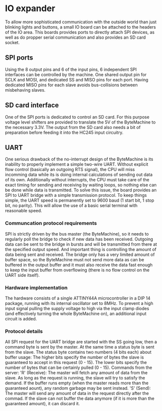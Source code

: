 # IO expander

To allow more sophisticated communication with the outside world than just blinking lights and buttons, 
a small IO board can be attached to the headers of the IO area. This boards provides ports to directly
attach SPI devices, as well as do propper serial communication and also provides an SD card socket.

## SPI ports

Using the 8 output pins and 6 of the input pins, 6 independent SPI interfaces can be controlled by the 
machine. One shared output pin for SCLK and MOSI, and dedicated SS and MISO pins for each port.
Having dedicated MISO pins for each slave avoids bus-collisions between misbehaving slaves. 

## SD card interface

One of the SPI ports is dedicated to control an SD card. For this purpose voltage level shifters are
provided to translate the 5V of the ByteMachine to the necessary 3.3V.
The output from the SD card also needs a bit of preparation before feeding it into 
the HC245 input circuitry.

## UART

One serious drawback of the no-interrupt design of the ByteMachine is its inability
to properly implement a simple two-wire UART. Without explicit flow control (basically
an outgoing RTS signal), the CPU will miss incomming data while its is doing
internal calculations of sending out data of its own. 
Additionally without interrupts, the CPU must take care of the exact timing for
sending and receiving by waiting loops, so nothing else can be done while
data is transmitted.
To solve this issue, the board provides an SPI to UART bridge with a simple 
transmission protocol. To keep things simple, the UART speed is permanently set to 
9600 baud (1 start bit, 1 stop bit, no parity). This will allow the use of a basic 
serial terminal with reasonable speed.

### Communcation protocol requirements

SPI is strictly driven by the bus master (the ByteMachine), so it needs to regularly
poll the bridge to check if new data has been received.
Outgoing data can be sent to the bridge in bursts and will be transmitted from there
at the specified output speed.
And important thing is controlling the amount of data being sent and received. The bridge only
has a very limited amount of buffer space, so the ByteMachine must not send more data as can be
buffered in the output buffer and it must also receive the data fast enough to keep the
input buffer from overflowing (there is no flow control on the UART side itself).

### Hardware implementation

The hardware consists of a single ATTINY44A microcontroller in a DIP 14 package, 
running with its internal oscillator set to 8MHz. 
To prevent a high input signal pulling the supply voltage to high via the
input clamp diodes (and effectively turning the whole ByteMachine on), 
an additional input circuit is added.
 
### Protocol details

All SPI request for the UART bridge are started with the SS going low, then a command byte
is sent by the master. At the same time a status byte is sent from the slave.
The status byte contains two numbers (4 bits each) about buffer usage:
The higher bits specify the number of bytes the slave is guaranteed to
accept in this request (0 - 15). The lower bits specify the number of bytes
that can be certainly pulled (0 - 15). 
Commands from the server:
'R' (Receive): The master will fetch any amount of data from the slave. As long
as the request is running, the slave will try to satisfy the demand. If the
buffer runs empty (when the master reads more than the guaranteed aount), 
any random garbage may be sent instead.
'S' (Send): The master will send any amount of data in the request directly after
the commad. If the slave can not buffer the data anymore (if it is more than the
guaranteed amount), it can discard it.

